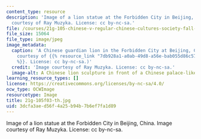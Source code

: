 ```yaml
---
content_type: resource
description: 'Image of a lion statue at the Forbidden City in Beijing, China. Image
  courtesy of Ray Muzyka. License: cc by-nc-sa.'
file: /courses/21g-105-chinese-v-regular-chinese-cultures-society-fall-2003/3dcfa3aed56f4a25b94b7b6ef7fa1d89_21g-105f03-th.jpg
file_size: 15064
file_type: image/jpeg
image_metadata:
  caption: 'A Chinese guardian lion in the Forbidden City at Beijing, China. (Image
    courtesy of {{% resource_link "7db928a1-a0ab-49d8-a56e-bab055d86c57" "Ray Muzyka"
    %}}. License: cc by-nc-sa.)'
  credit: 'Image courtesy of Ray Muzyka. License: cc by-nc-sa.'
  image-alt: A Chinese lion sculpture in front of a Chinese palace-like building
learning_resource_types: []
license: https://creativecommons.org/licenses/by-nc-sa/4.0/
ocw_type: OCWImage
resourcetype: Image
title: 21g-105f03-th.jpg
uid: 3dcfa3ae-d56f-4a25-b94b-7b6ef7fa1d89
---
```

Image of a lion statue at the Forbidden City in Beijing, China. Image courtesy of Ray Muzyka. License: cc by-nc-sa.